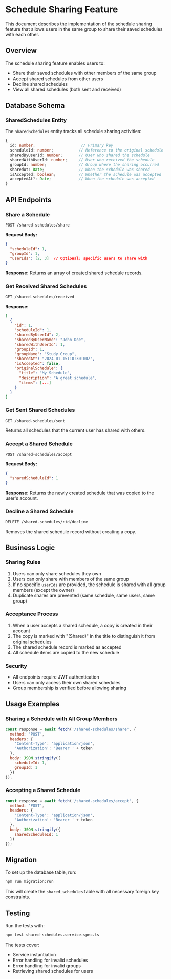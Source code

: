 # Schedule Sharing Feature

This document describes the implementation of the schedule sharing feature that allows users in the same group to share their saved schedules with each other.

## Overview

The schedule sharing feature enables users to:
- Share their saved schedules with other members of the same group
- Accept shared schedules from other users
- Decline shared schedules
- View all shared schedules (both sent and received)

## Database Schema

### SharedSchedules Entity

The `SharedSchedules` entity tracks all schedule sharing activities:

```typescript
{
  id: number;                    // Primary key
  scheduleId: number;           // Reference to the original schedule
  sharedByUserId: number;       // User who shared the schedule
  sharedWithUserId: number;     // User who received the schedule
  groupId: number;              // Group where the sharing occurred
  sharedAt: Date;               // When the schedule was shared
  isAccepted: boolean;          // Whether the schedule was accepted
  acceptedAt?: Date;            // When the schedule was accepted
}
```

## API Endpoints

### Share a Schedule
```
POST /shared-schedules/share
```

**Request Body:**
```json
{
  "scheduleId": 1,
  "groupId": 1,
  "userIds": [2, 3]  // Optional: specific users to share with
}
```

**Response:**
Returns an array of created shared schedule records.

### Get Received Shared Schedules
```
GET /shared-schedules/received
```

**Response:**
```json
[
  {
    "id": 1,
    "scheduleId": 1,
    "sharedByUserId": 2,
    "sharedByUserName": "John Doe",
    "sharedWithUserId": 1,
    "groupId": 1,
    "groupName": "Study Group",
    "sharedAt": "2024-01-15T10:30:00Z",
    "isAccepted": false,
    "originalSchedule": {
      "title": "My Schedule",
      "description": "A great schedule",
      "items": [...]
    }
  }
]
```

### Get Sent Shared Schedules
```
GET /shared-schedules/sent
```

Returns all schedules that the current user has shared with others.

### Accept a Shared Schedule
```
POST /shared-schedules/accept
```

**Request Body:**
```json
{
  "sharedScheduleId": 1
}
```

**Response:**
Returns the newly created schedule that was copied to the user's account.

### Decline a Shared Schedule
```
DELETE /shared-schedules/:id/decline
```

Removes the shared schedule record without creating a copy.

## Business Logic

### Sharing Rules
1. Users can only share schedules they own
2. Users can only share with members of the same group
3. If no specific `userIds` are provided, the schedule is shared with all group members (except the owner)
4. Duplicate shares are prevented (same schedule, same users, same group)

### Acceptance Process
1. When a user accepts a shared schedule, a copy is created in their account
2. The copy is marked with "(Shared)" in the title to distinguish it from original schedules
3. The shared schedule record is marked as accepted
4. All schedule items are copied to the new schedule

### Security
- All endpoints require JWT authentication
- Users can only access their own shared schedules
- Group membership is verified before allowing sharing

## Usage Examples

### Sharing a Schedule with All Group Members
```javascript
const response = await fetch('/shared-schedules/share', {
  method: 'POST',
  headers: {
    'Content-Type': 'application/json',
    'Authorization': 'Bearer ' + token
  },
  body: JSON.stringify({
    scheduleId: 1,
    groupId: 1
  })
});
```

### Accepting a Shared Schedule
```javascript
const response = await fetch('/shared-schedules/accept', {
  method: 'POST',
  headers: {
    'Content-Type': 'application/json',
    'Authorization': 'Bearer ' + token
  },
  body: JSON.stringify({
    sharedScheduleId: 1
  })
});
```

## Migration

To set up the database table, run:

```bash
npm run migration:run
```

This will create the `shared_schedules` table with all necessary foreign key constraints.

## Testing

Run the tests with:

```bash
npm test shared-schedules.service.spec.ts
```

The tests cover:
- Service instantiation
- Error handling for invalid schedules
- Error handling for invalid groups
- Retrieving shared schedules for users 